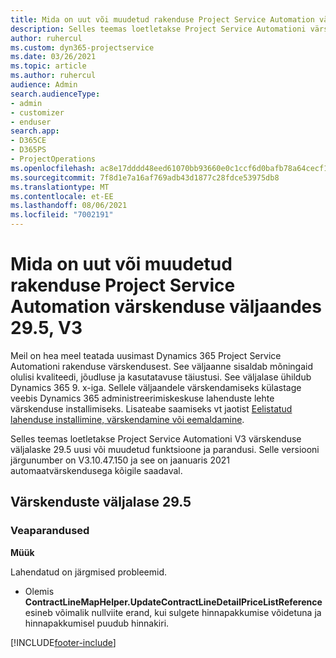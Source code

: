```yaml
---
title: Mida on uut või muudetud rakenduse Project Service Automation värskenduse väljaandes 29.5, Hotfix, V3
description: Selles teemas loetletakse Project Service Automationi värskenduse väljalaske 29.5 V3 funktsioonid ja parandused.
author: ruhercul
ms.custom: dyn365-projectservice
ms.date: 03/26/2021
ms.topic: article
ms.author: ruhercul
audience: Admin
search.audienceType:
- admin
- customizer
- enduser
search.app:
- D365CE
- D365PS
- ProjectOperations
ms.openlocfilehash: ac8e17dddd48eed61070bb93660e0c1ccf6d0bafb78a64cecf1b6ab45da7d1a9
ms.sourcegitcommit: 7f8d1e7a16af769adb43d1877c28fdce53975db8
ms.translationtype: MT
ms.contentlocale: et-EE
ms.lasthandoff: 08/06/2021
ms.locfileid: "7002191"
---
```

# <a name="whats-new-or-changed-in-project-service-automation-update-release-295-v3"></a>Mida on uut või muudetud rakenduse Project Service Automation värskenduse väljaandes 29.5, V3

Meil on hea meel teatada uusimast Dynamics 365 Project Service Automationi rakenduse värskendusest. See väljaanne sisaldab mõningaid olulisi kvaliteedi, jõudluse ja kasutatavuse täiustusi. See väljalase ühildub Dynamics 365 9. x-iga. Sellele väljaandele värskendamiseks külastage veebis Dynamics 365 administreerimiskeskuse lahenduste lehte värskenduse installimiseks. Lisateabe saamiseks vt jaotist [Eelistatud lahenduse installimine, värskendamine või eemaldamine](/power-platform/admin/install-remove-preferred-solution.md).

Selles teemas loetletakse Project Service Automationi V3 värskenduse väljalaske 29.5 uusi või muudetud funktsioone ja parandusi. Selle versiooni järgunumber on V3.10.47.150 ja see on jaanuaris 2021 automaatvärskendusega kõigile saadaval.

## <a name="update-release-295"></a>Värskenduste väljalase 29.5

### <a name="bug-fixes"></a>Veaparandused


**Müük**

Lahendatud on järgmised probleemid.

- Olemis **ContractLineMapHelper.UpdateContractLineDetailPriceListReference** esineb võimalik nullviite erand, kui sulgete hinnapakkumise võidetuna ja hinnapakkumisel puudub hinnakiri.


[!INCLUDE[footer-include](../includes/footer-banner.md)]

